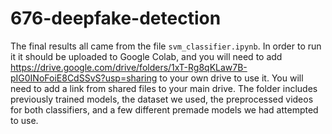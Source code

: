 # 676-deepfake-detection

The final results all came from the file `svm_classifier.ipynb`. In order to run it it should be uploaded to Google Colab, and you will need to add https://drive.google.com/drive/folders/1xT-Rg8qKLaw7B-pIG0INoFoiE8CdSSvS?usp=sharing to your own drive to use it. You will need to add a link from shared files to your main drive. The folder includes previously trained models, the dataset we used, the preprocessed videos for both classifiers, and a few different premade models we had attempted to use. 